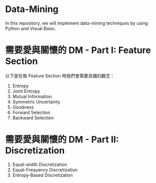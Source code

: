 # Data-Mining
In this repository, we will implement data-mining techniques by using Python and Visual Basic.

# 需要愛與關懷的 DM - Part I: Feature Section

以下是在做 Feature Section 時我們會需要具備的觀念：
1. Entropy
2. Joint Entropy
3. Mutual Information
4. Symmetric Uncertainty
5. Goodness
6. Forward Selection
7. Backward Selection

# 需要愛與關懷的 DM - Part II: Discretization
1. Equal-width Discretization
2. Equal-Frequency Discretization
3. Entropy-Based Discretization
